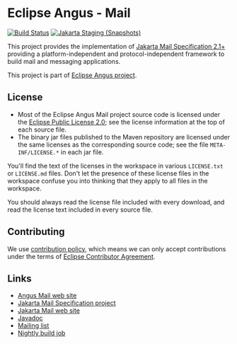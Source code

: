# Eclipse Angus - Mail

[![Build Status](https://github.com/eclipse-ee4j/angus-mail/actions/workflows/maven.yml/badge.svg?branch=master)](https://github.com/eclipse-ee4j/angus-mail/actions/workflows/maven.yml?branch=master)
[![Jakarta Staging (Snapshots)](https://img.shields.io/nexus/s/https/jakarta.oss.sonatype.org/org.eclipse.angus/angus-mail.svg)](https://jakarta.oss.sonatype.org/content/repositories/staging/org/eclipse/angus/angus-mail/)

This project provides the implementation of [Jakarta Mail Specification 2.1+](https://jakarta.ee/specifications/mail/)
providing a platform-independent and
protocol-independent framework to build mail and messaging applications.

This project is part of [Eclipse Angus project](https://projects.eclipse.org/projects/ee4j.angus).

## License

* Most of the Eclipse Angus Mail project source code is licensed
  under the [Eclipse Public License 2.0](https://www.eclipse.org/legal/epl-2.0/);
  see the license information at the top of each source file.
* The binary jar files published to the Maven repository are licensed
  under the same licenses as the corresponding source code;
  see the file `META-INF/LICENSE.*` in each jar file.

You'll find the text of the licenses in the workspace in various `LICENSE.txt` or `LICENSE.md` files.
Don't let the presence of these license files in the workspace confuse you into thinking
that they apply to all files in the workspace.

You should always read the license file included with every download, and read
the license text included in every source file.

## Contributing

We use [contribution policy](CONTRIBUTING.md), which means we can only accept contributions under
the terms of [Eclipse Contributor Agreement](https://www.eclipse.org/legal/ECA.php).

## Links

* [Angus Mail web site](https://eclipse-ee4j.github.io/angus-mail/)
* [Jakarta Mail Specification project](https://github.com/jakartaee/mail-api)
* [Jakarta Mail web site](https://jakartaee.github.io/mail-api/)
* [Javadoc](https://eclipse-ee4j.github.io/angus-mail/docs/api)
* [Mailing list](https://accounts.eclipse.org/mailing-list/angus-dev)
* [Nightly build job](https://ci.eclipse.org/angus/job/angus-mail-master-build/)
